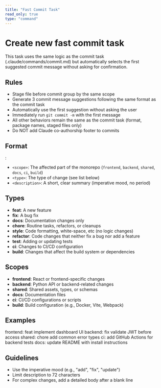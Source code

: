 ```yaml
---
title: "Fast Commit Task"
read_only: true
type: "command"
---
```


# Create new fast commit task

This task uses the same logic as the commit task (.claude/commands/commit.md) but automatically selects the first suggested commit message without asking for confirmation.

## Rules

- Stage file before commit group by the same scope
- Generate 3 commit message suggestions following the same format as the commit task
- Automatically use the first suggestion without asking the user
- Immediately run `git commit -m` with the first message
- All other behaviors remain the same as the commit task (format, package names, staged files only)
- Do NOT add Claude co-authorship footer to commits

## Format

<scope>: <type> <description>

- `<scope>`: The affected part of the monorepo (`frontend`, `backend`, `shared`, `docs`, `ci`, `build`)
- `<type>`: The type of change (see list below)
- `<description>`: A short, clear summary (imperative mood, no period)

## Types

- **feat**: A new feature
- **fix**: A bug fix
- **docs**: Documentation changes only
- **chore**: Routine tasks, refactors, or cleanups
- **style**: Code formatting, white-space, etc (no logic changes)
- **refactor**: Code changes that neither fix a bug nor add a feature
- **test**: Adding or updating tests
- **ci**: Changes to CI/CD configuration
- **build**: Changes that affect the build system or dependencies

## Scopes

- **frontend**: React or frontend-specific changes
- **backend**: Python API or backend-related changes
- **shared**: Shared assets, types, or schemas
- **docs**: Documentation files
- **ci**: CI/CD configurations or scripts
- **build**: Build configuration (e.g., Docker, Vite, Webpack)

## Examples

frontend: feat implement dashboard UI
backend: fix validate JWT before access
shared: chore add common error types
ci: add GitHub Actions for backend tests
docs: update README with install instructions

## Guidelines

- Use the imperative mood (e.g., "add", "fix", "update")
- Limit description to 72 characters
- For complex changes, add a detailed body after a blank line
